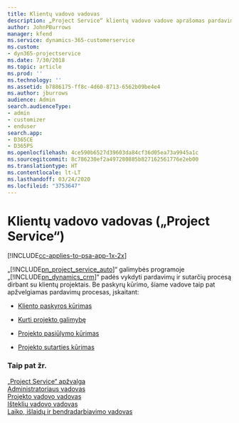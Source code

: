 ```yaml
---
title: Klientų vadovo vadovas
description: „Project Service“ klientų vadovo vadove aprašomas pardavimo ir sutarčių sudarymo procesas dirbant su klientų projektais
author: JohnPBurrows
manager: kfend
ms.service: dynamics-365-customerservice
ms.custom:
- dyn365-projectservice
ms.date: 7/30/2018
ms.topic: article
ms.prod: ''
ms.technology: ''
ms.assetid: b7886175-ff8c-4d60-8713-6562b09be4e4
ms.author: jburrows
audience: Admin
search.audienceType:
- admin
- customizer
- enduser
search.app:
- D365CE
- D365PS
ms.openlocfilehash: 4ce590b6527d39603da84cf36d05ea73a9945a1c
ms.sourcegitcommit: 8c786230ef2a497280885b827162561776e2eb00
ms.translationtype: HT
ms.contentlocale: lt-LT
ms.lasthandoff: 03/24/2020
ms.locfileid: "3753647"
---
```

# <a name="account-manager-guide-project-service"></a>Klientų vadovo vadovas („Project Service“)

[!INCLUDE[cc-applies-to-psa-app-1x-2x](../includes/cc-applies-to-psa-app-1x-2x.md)]

„[!INCLUDE[pn_project_service_auto](../includes/pn-project-service-auto.md)]“ galimybės programoje „[!INCLUDE[pn_dynamics_crm](../includes/pn-dynamics-crm.md)]“ padės vykdyti pardavimų ir sutarčių procesą dirbant su klientų projektais. Be paskyrų kūrimo, šiame vadove taip pat apžvelgiamas pardavimų procesas, įskaitant:  
  
-   [Kliento paskyros kūrimas](../project-service/create-customer-account.md)  
  
-   [Kurti projekto galimybę](../project-service/create-project-opportunity.md)  
  
-   [Projekto pasiūlymo kūrimas](../project-service/create-project-quote.md)  
  
-   [Projekto sutarties kūrimas](../project-service/create-project-contract.md)  
  
  
### <a name="see-also"></a>Taip pat žr.  
 [„Project Service“ apžvalga](../project-service/overview.md)   
 [Administratoriaus vadovas](../project-service/admin-guide.md)   
 [Projekto vadovo vadovas](../project-service/project-manager-guide.md)   
 [Išteklių vadovo vadovas](../project-service/resource-manager-guide.md)   
 [Laiko, išlaidų ir bendradarbiavimo vadovas](../project-service/time-expense-collaboration-guide.md)

